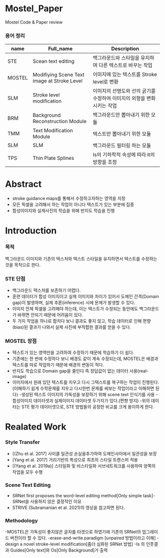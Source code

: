 # Mostel_Paper
Mostel Code & Paper review


### 용어 정리

| name   | Full_name   | Description   |
|-------|-------|-------|
| STE | Scean text editing | 백그라운드와 스타일을 유지하며 다른 텍스트로 바꾸는 작업 |
| MOSTEL | Modifiying Scene Text image at Stroke Level | 이미지에 있는 텍스트를 Stroke level로 변환 |
| SLM | Stroke level modification |  이미지의 선명도와 선의 굵기를 수정하여 이미지의 외형을 변화시키는 작업|
| BRM | Background Reconstruction Module | 백그라운드만 뽑아내기 위한 모듈|
| TMM | Text Modification Module | 텍스트만 뽑아내기 위한 모듈|
| SLM | SLM | 백그라운드 필터링 하는 모듈 |
| TPS | Thin Plate Splines | Is의 기하학적 속성에 따라 It의 방향을 조정 |



# Abstract

- stroke guidance maps를 통해서 수정하고자하는 영역을 지정
- 모든 픽셀을 고려해서 하는 작업이 아니다 텍스트가 있는 부분에 집중
- 합성이미지와 실제사진의 학습을 위해 반지도 학습을 진행

# Introduction

### 목적
백그라운드 이미지와 기존의 텍스처와 텍스트 스타일을 유지하면서 텍스트를 수정하는 것을 목적으로 한다.

### STE 단점
- 백그라운드 텍스처를 보존하기 어렵다.
- 훈련 데이터가 합성 이미지이고 실제 이미지와 차이가 있어서 도메인 간격(Domain gap)이 발생하며, 실제 추론(inference) 시에 문제가 발생할 수 있다.
- 이미지 전체 픽셀을 고려해야 하는데, 이는 텍스트가 수정되는 동안에도 백그라운드가 바뀌면 안되기 때문에 어려움이 있다.
- 두 가지 작업을 하나로 합치다 보니 결과도 좋지 않고, 학습 데이터로 인해 편향(bias)된 결과가 나와서 실제 사진에 부적합한 결과를 얻을 수 있다.

### MOSTEL 장점
- 텍스트가 있는 영역만을 고려하여 수정하기 때문에 학습하기 더 쉽다.
- 기존에는 한 번에 수정하다 보니 배경도 같이 계속 수정되는데, MOSTEL은 배경과 텍스트를 따로 작업하기 때문에 배경의 변동이 적다.
- 반지도 학습으로 Domain gap을 줄인다 즉 정답값이 없는 데이터 사용(real-image)
- 이미지에서 원래 있던 텍스트를 지우고 다시 그텍스트를 복구하는 작업이 진행된다. (이해하기 쉽게 수학문제를 지우고 다시한번 문제를 써보는 작업이라고 이해하면 된다)
-생성된 텍스트 이미지의 가독성을 보장하기 위해 scene text 인식기를 사용
-합성이미지 데이터셋과 실제이미지 데이터셋 두가지가 있다.(편향 방지)
-위의 데이터는 STE 평가 데이터셋으로, STE 방법들의 공정한 비교를 크게 용이하게 한다.

# Realated Work

### Style Transfer

- [(Zhu et al. 2017] 사이클 일관성 손실을추가하여 도메인사이에서 일관성을 보장
- [Yang et al. 2017] 거리기반의 특성으로 최초의 스타일 트랜스퍼 적용
- [(Yang et al. 2019a)] 스타일화 및 비스타일화 서브네트워크를 사용하여 양쪽의 작업을 모두 수행

### Scene Text Editing
- SRNet first proposes the word-level editing method[Only simple task]-SRNet을 사용하지 않은 결정적인 이유
- STRIVE (Subramanian et al. 2021)의 영상을 참고하면 된다.

### Methodology

-MOSTEL은 가독성이 좋지않은 글자를 타겟으로 하였기에 기존의 SRNet의 업그레이드 버전이라 할 수 있다.
-erase-and-write paradigm [unpaired 방법이라고 이해]
-design a novel stroke-level modification[좀더 심화된 SRNet 방법]
-Is 의 인풋결과 Guides[Only text]와 Os[Only Background]가 출력
  
